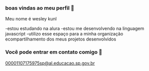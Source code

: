 ### boas vindas ao meu perfil 🖤

Meu nome é wesley kunl

-estou estudando na alura
-estou me desenvolvendo na linguagem javascript
-utilizo esse espaço para a minha organização ecompartilhamento dos meus projetos desenvolvidos

### Você pode entrar em contato comigo 📧

00001107175975sp@al.educacao.sp.gov.br

